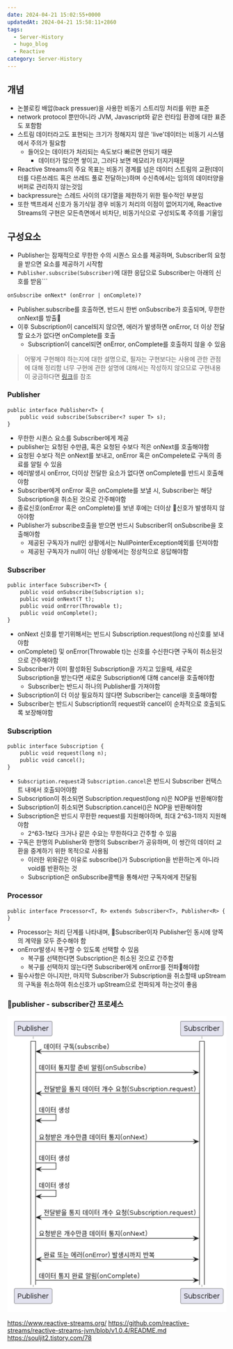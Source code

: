```yaml
---
date: 2024-04-21 15:02:55+0000
updatedAt: 2024-04-21 15:58:11+2860
tags:
  - Server-History
  - hugo_blog
  - Reactive
category: Server-History
---
```

## 개념
- 논블로킹 배압(back pressuer)을 사용한 비동기 스트리밍 처리를 위한 표준
- network protocol 뿐만아니라 JVM, Javascript와 같은 런타임 환경에 대한 표준도 포함함
- 스트림 데이터라고도 표현되는 크기가 정해지지 않은 'live'데이터는 비동기 시스템에서 주의가 필요함
	- 들어오는 데이터가 처리되는 속도보다 빠르면 안되기 때문
		- 데이터가 많으면 쌓이고, 그러다 보면 메모리가 터지기때문
- Reactive Streams의 주요 목표는 비동기 경계를 넘은 데이터 스트림의 교환(데이터를 다른쓰레드 혹은 쓰레드 풀로 전달하는)하며 수신측에서는 임의의 데이터양을 버퍼로 관리하지 않는것임
- backpressure는 스레드 사이의 대기열을 제한하기 위한 필수적인 부분임
- 또한 백프레셔 신호가 동기식일 경우 비동기 처리의 이점이 없어지기에, Reactive Streams의 구현은 모든측면에서 비차단, 비동기식으로 구성되도록 주의를 기울임

## 구성요소

- Publisher는 잠재적으로 무한한 수의 시퀀스 요소를 제공하며, Subscriber의 요청을 받으면 요소를 제공하기 시작함
- `Publisher.subscribe(Subscriber)`에 대한 응답으로 Subscriber는 아래의 신호를 받음```
```
onSubscribe onNext* (onError | onComplete)?
```
- Publisher.subscribe를 호출하면, 반드시 한번 onSubscribe가 호출되며, 무한한 onNext를 방출
- 이후 Subscription이 cancel되지 않으면, 에러가 발생하면 onError, 더 이상 전달할 요소가 없다면 onComplete를 호출
	- Subscription이 cancel되면 onError, onComplete를 호출하지 않을 수 있음

> 어떻게 구현해야 하는지에 대한 설명으로, 필자는 구현보다는 사용에 관한 관점에 대해 정리함
> 너무 구현에 관한 설명에 대해서는 작성하지 않으므로 구현내용이 궁금하다면 [링크](https://github.com/reactive-streams/reactive-streams-jvm/blob/v1.0.4/README.md)를 참조
### Publisher
```
public interface Publisher<T> {
    public void subscribe(Subscriber<? super T> s);
}
```
- 무한한 시퀀스 요소를 Subscriber에게 제공
- publisher는 요청된 수만큼, 혹은 요청된 수보다 적은 onNext를 호출해야함
- 요청된 수보다 적은 onNext를 보내고, onError 혹은 onCompelete로 구독의 종료를 알릴 수 있음
- 에러발생시 onError, 더이상 전달한 요소가 없다면 onComplete를 반드시 호출해야함
- Subscriber에게 onError 혹은 onComplete를 보낼 시, Subscriber는 해당 Subscription을 취소된 것으로 간주해야함
- 종료신호(onError 혹은 onComplete)를 보낸 후에는 더이상 신호가 발생하지 않아야함
- Publisher가 subscribe호출을 받으면 반드시 Subscriber의 onSubscribe을 호출해야함
	- 제공된 구독자가 null인 상황에서는 NullPointerException예외를 던져야함
	- 제공된 구독자가 null이 아닌 상황에서는 정상적으로 응답해야함

### Subscriber
```
public interface Subscriber<T> {
    public void onSubscribe(Subscription s);
    public void onNext(T t);
    public void onError(Throwable t);
    public void onComplete();
}
```
- onNext 신호를 받기위해서는 반드시 Subscription.request(long n)신호를 보내야함
- onComplete() 및 onError(Throwable t)는 신호를 수신한다면 구독이 취소된것으로 간주해야함
- Subscriber가 이미 활성화된 Subscription을 가지고 있을때, 새로운 Subscription을 받는다면 새로운 Subscription에 대해 cancel을 호출해야함
	- Subscriber는 반드시 하나의 Publisher를 가져야함
- Subscription이 더 이상 필요하지 않다면 Subscriber는 cancel을 호출해야함
- Subscriber는 반드시 Subscription의 request와 cancel이 순차적으로 호출되도록 보장해야함

### Subscription
```
public interface Subscription {
    public void request(long n);
    public void cancel();
}
```
- `Subscription.request`과 `Subscription.cancel`은 반드시 Subscriber 컨택스트 내에서 호출되어야함
- Subscription이 취소되면 Subscription.request(long n)은 NOP을 반환해야함
- Subscription이 취소되면 Subscription.cancel()은 NOP을 반환해야함
- Subscription은 반드시 무한한 request를 지원해야하며, 최대 2^63-1까지 지원해야함
	- 2^63-1보다 크거나 같은 수요는 무한하다고 간주할 수 있음
- 구독은 한명의 Publisher와 한명의 Subscriber가 공유하며, 이 쌍간의 데이터 교환을 중계하기 위한 목적으로 사용됨
	- 이러한 위와같은 이유로 subscribe()가 Subscription을 반환하는게 아니라 void를 반환하는 것
	- Subscription은 onSubscribe콜백을 통해서만 구독자에게 전달됨

### Processor
```
public interface Processor<T, R> extends Subscriber<T>, Publisher<R> {
}
```
- Processor는 처리 단계를 나타내며, Subscriber이자 Publisher인 동시에 양쪽의 계약을 모두 준수해야 함
- onError발생시 복구할 수 있도록 선택할 수 있음
	- 복구를 선택한다면 Subscription은 취소된 것으로 간주함
	- 복구를 선택하지 않는다면 Subscriber에게 onError를 전파해야함
- 필수사항은 아니지만, 마지막 Subscriber가 Subscription을 취소할때 upStream의 구독을 취소하여 취소신호가 upStream으로 전파되게 하는것이 좋음

### publisher - subscriber간 프로세스

![center|400](real-resource-image/Pasted%20image%2020231218205808.png)



https://www.reactive-streams.org/
https://github.com/reactive-streams/reactive-streams-jvm/blob/v1.0.4/README.md
https://souljit2.tistory.com/78